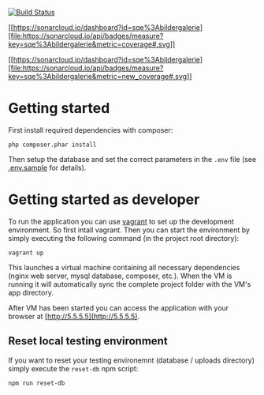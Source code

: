 [![Build Status](https://travis-ci.org/sqe-galerie/bildergalerie.svg?branch=develop)](https://travis-ci.org/sqe-galerie/bildergalerie)

[[https://sonarcloud.io/dashboard?id=sqe%3Abildergalerie][file:https://sonarcloud.io/api/badges/measure?key=sqe%3Abildergalerie&metric=coverage#.svg]] 

[[https://sonarcloud.io/dashboard?id=sqe%3Abildergalerie][file:https://sonarcloud.io/api/badges/measure?key=sqe%3Abildergalerie&metric=new_coverage#.svg]]

# Getting started

First install required dependencies with composer:

    php composer.phar install
    
Then setup the database and set the correct parameters in the `.env` file (see [.env.sample](./.env.sample)
for details).

# Getting started as developer

To run the application you can use [vagrant](https://www.vagrantup.com/) to set up the development environment.
 So first intall vagrant. Then you can start the environment by simply executing the following command
 (in the project root directory):
 
    vagrant up
    
This launches a virtual machine containing all necessary dependencies (nginx web server, mysql database, composer, etc.).
When the VM is running it will automatically sync the complete project folder with the VM's app directory.

After VM has been started you can access the application with your browser at [http://5.5.5.5](http://5.5.5.5).

## Reset local testing environment

If you want to reset your testing environemnt (database / uploads directory) simply execute the `reset-db` npm script:

    npm run reset-db
